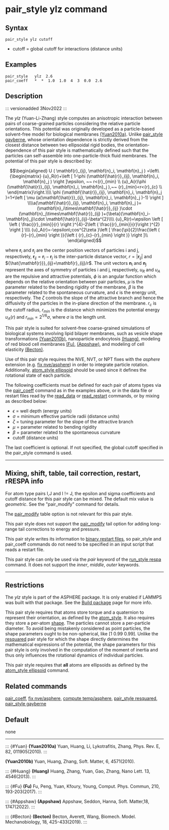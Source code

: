 # pair_style ylz command

## Syntax

``` LAMMPS
pair_style ylz cutoff
```

-   cutoff = global cutoff for interactions (distance units)

## Examples

``` LAMMPS
pair_style   ylz  2.6
pair_coeff   *  *  1.0  1.0  4  3  0.0  2.6
```

## Description

::: versionadded
3Nov2022
:::

The *ylz* (Yuan-Li-Zhang) style computes an anisotropic interaction
between pairs of coarse-grained particles considering the relative
particle orientations. This potential was originally developed as a
particle-based solvent-free model for biological membranes
[(Yuan2010a)](Yuan). Unlike [pair_style gayberne](pair_gayberne), whose
orientation dependence is strictly derived from the closest distance
between two ellipsoidal rigid bodies, the orientation-dependence of this
pair style is mathematically defined such that the particles can
self-assemble into one-particle-thick fluid membranes. The potential of
this pair style is described by:

$$\begin{aligned}
U ( \mathbf{r}_{ij}, \mathbf{n}_i, \mathbf{n}_j ) =\left\{\begin{matrix} {u}_R(r)+\left [ 1-\phi (\mathbf{\hat{r}}_{ij}, \mathbf{n}_i, \mathbf{n}_j ) \right ]\epsilon, ~~ r<{r}_{min} \\ {u}_A(r)\phi (\mathbf{\hat{r}}_{ij}, \mathbf{n}_i, \mathbf{n}_j ),~~  {r}_{min}<r<{r}_{c} \\ \end{matrix}\right.\\\\ \phi (\mathbf{\hat{r}}_{ij}, \mathbf{n}_i, \mathbf{n}_j )=1+\left [  \mu (a(\mathbf{\hat{r}}_{ij}, \mathbf{n}_i, \mathbf{n}_j )-1) \right ] \\\\a(\mathbf{\hat{r}}_{ij}, \mathbf{n}_i, \mathbf{n}_j )=(\mathbf{n}_i\times\mathbf{\hat{r}}_{ij} )\cdot (\mathbf{n}_j\times\mathbf{\hat{r}}_{ij} )+{\beta}(\mathbf{n}_i-\mathbf{n}_j)\cdot \mathbf{\hat{r}}_{ij}-\beta^{2}\\\\  {u}_R(r)=\epsilon \left [ \left ( \frac{{r}_{min}}{r} \right )^{4}-2\left ( \frac{{r}_{min}}{r}\right )^{2} \right ] \\\\ {u}_A(r)=-\epsilon\;cos^{2\zeta }\left [ \frac{\pi}{2}\frac{\left ( {r}-{r}_{min} \right )}{\left ( {r}_{c}-{r}_{min} \right )} \right ]\\
\end{aligned}$$

where $\mathbf{r}_{i}$ and $\mathbf{r}_{j}$ are the center position
vectors of particles i and j, respectively,
$\mathbf{r}_{ij}=\mathbf{r}_{i}-\mathbf{r}_{j}$ is the inter-particle
distance vector, $r=\left|\mathbf{r}_{ij} \right|$ and
${\hat{\mathbf{r}}}_{ij}=\mathbf{r}_{ij}/r$. The unit vectors
$\mathbf{n}_{i}$ and $\mathbf{n}_{j}$ represent the axes of symmetry of
particles i and j, respectively, $u_R$ and $u_A$ are the repulsive and
attractive potentials, $\phi$ is an angular function which depends on
the relative orientation between pair particles, $\mu$ is the parameter
related to the bending rigidity of the membrane, $\beta$ is the
parameter related to the spontaneous curvature, and $\epsilon$ is the
energy unit, respectively. The $\zeta$ controls the slope of the
attractive branch and hence the diffusivity of the particles in the
in-plane direction of the membrane. ${r}_{c}$ is the cutoff radius,
$r_{min}$ is the distance which minimizes the potential energy
$u_{A}(r)$ and $r_{min}=2^{1/6}\sigma$, where $\sigma$ is the length
unit.

This pair style is suited for solvent-free coarse-grained simulations of
biological systems involving lipid bilayer membranes, such as vesicle
shape transformations [(Yuan2010b)](Yuan), nanoparticle endocytosis
[(Huang)](Huang), modeling of red blood cell membranes [(Fu)](Fu),
[(Appshaw)](Appshaw), and modeling of cell elasticity
[(Becton)](Becton).

Use of this pair style requires the NVE, NVT, or NPT fixes with the
*asphere* extension (e.g. [fix nve/asphere](fix_nve_asphere)) in order
to integrate particle rotation. Additionally, [atom_style
ellipsoid](atom_style) should be used since it defines the rotational
state of each particle.

The following coefficients must be defined for each pair of atoms types
via the [pair_coeff](pair_coeff) command as in the examples above, or in
the data file or restart files read by the [read_data](read_data) or
[read_restart](read_restart) commands, or by mixing as described below:

-   $\epsilon$ = well depth (energy units)
-   $\sigma$ = minimum effective particle radii (distance units)
-   $\zeta$ = tuning parameter for the slope of the attractive branch
-   $\mu$ = parameter related to bending rigidity
-   $\beta$ = parameter related to the spontaneous curvature
-   cutoff (distance units)

The last coefficient is optional. If not specified, the global cutoff
specified in the pair_style command is used.

------------------------------------------------------------------------

## Mixing, shift, table, tail correction, restart, rRESPA info

For atom type pairs I,J and I != J, the epsilon and sigma coefficients
and cutoff distance for this pair style can be mixed. The default mix
value is *geometric*. See the \"pair_modify\" command for details.

The [pair_modify](pair_modify) table option is not relevant for this
pair style.

This pair style does not support the [pair_modify](pair_modify) tail
option for adding long-range tail corrections to energy and pressure.

This pair style writes its information to [binary restart
files](restart), so pair_style and pair_coeff commands do not need to be
specified in an input script that reads a restart file.

This pair style can only be used via the *pair* keyword of the
[run_style respa](run_style) command. It does not support the *inner*,
*middle*, *outer* keywords.

------------------------------------------------------------------------

## Restrictions

The *ylz* style is part of the ASPHERE package. It is only enabled if
LAMMPS was built with that package. See the [Build
package](Build_package) page for more info.

This pair style requires that atoms store torque and a quaternion to
represent their orientation, as defined by the [atom_style](atom_style).
It also requires they store a per-atom [shape](set). The particles
cannot store a per-particle diameter. To avoid being mistakenly
considered as point particles, the shape parameters ought to be
non-spherical, like \[1 0.99 0.99\]. Unlike the
[resquared](pair_resquared) pair style for which the shape directly
determines the mathematical expressions of the potential, the shape
parameters for this pair style is only involved in the computation of
the moment of inertia and thus only influences the rotational dynamics
of individual particles.

This pair style requires that **all** atoms are ellipsoids as defined by
the [atom_style ellipsoid](atom_style) command.

## Related commands

[pair_coeff](pair_coeff), [fix nve/asphere](fix_nve_asphere), [compute
temp/asphere](compute_temp_asphere), [pair_style
resquared](pair_resquared), [pair_style gayberne](pair_gayberne)

## Default

none

------------------------------------------------------------------------

::: {#Yuan}
**(Yuan2010a)** Yuan, Huang, Li, Lykotrafitis, Zhang, Phys. Rev. E, 82,
011905(2010).
:::

**(Yuan2010b)** Yuan, Huang, Zhang, Soft. Matter, 6, 4571(2010).

::: {#Huang}
**(Huang)** Huang, Zhang, Yuan, Gao, Zhang, Nano Lett. 13, 4546(2013).
:::

::: {#Fu}
**(Fu)** Fu, Peng, Yuan, Kfoury, Young, Comput. Phys. Commun, 210,
193-203(2017).
:::

::: {#Appshaw}
**(Appshaw)** Appshaw, Seddon, Hanna, Soft. Matter,18, 1747(2022).
:::

::: {#Becton}
**(Becton)** Becton, Averett, Wang, Biomech. Model. Mechanobiology, 18,
425-433(2019).
:::
